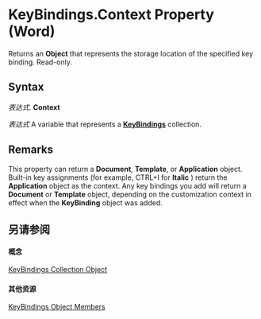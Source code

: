 
# KeyBindings.Context Property (Word)

Returns an  **Object** that represents the storage location of the specified key binding. Read-only.


## Syntax

 _表达式_. **Context**

 _表达式_ A variable that represents a **[KeyBindings](d2e38b04-b7e1-b35c-e511-5988d132b074.md)** collection.


## Remarks

This property can return a  **Document**, **Template**, or **Application** object. Built-in key assignments (for example, CTRL+I for **Italic** ) return the **Application** object as the context. Any key bindings you add will return a **Document** or **Template** object, depending on the customization context in effect when the **KeyBinding** object was added.


## 另请参阅


#### 概念


[KeyBindings Collection Object](d2e38b04-b7e1-b35c-e511-5988d132b074.md)
#### 其他资源


[KeyBindings Object Members](http://msdn.microsoft.com/library/9abfb728-f339-315b-6402-d97cd1d9857d%28Office.15%29.aspx)